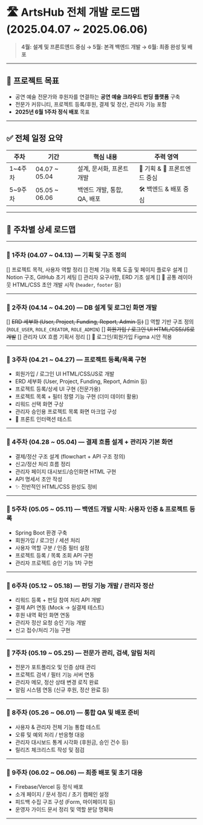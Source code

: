



# 🛣 ArtsHub 전체 개발 로드맵 (2025.04.07 ~ 2025.06.06)  
> **4월: 설계 및 프론트엔드 중심 → 5월: 본격 백엔드 개발 → 6월: 최종 완성 및 배포**

---

## 🎯 프로젝트 목표
- 공연 예술 전문가와 후원자를 연결하는 **공연 예술 크라우드 펀딩 플랫폼** 구축
- 전문가 커뮤니티, 프로젝트 등록/후원, 결제 및 정산, 관리자 기능 포함
- **2025년 6월 1주차 정식 배포** 목표

---

## ✅ 전체 일정 요약

| 주차 | 기간 | 핵심 내용 | 주력 영역 |
|------|------|------------|------------|
| 1~4주차 | 04.07 ~ 05.04 | 설계, 문서화, 프론트 개발 | 🧭 기획 & 🎨 프론트엔드 중심 |
| 5~9주차 | 05.05 ~ 06.06 | 백엔드 개발, 통합, QA, 배포 | 🛠 백엔드 & 배포 중심 |

---

## 📆 주차별 상세 로드맵

---

### 🔹 1주차 (04.07 ~ 04.13) — 기획 및 구조 정의
[] 프로젝트 목적, 사용자 역할 정리
[] 전체 기능 목록 도출 및 페이지 플로우 설계
[] Notion 구조, GitHub 초기 세팅
[] 관리자 요구사항, ERD 기초 설계
[] 📁 공통 레이아웃 HTML/CSS 초안 개발 시작 (`header`, `footer` 등)

---

### 🔹 2주차 (04.14 ~ 04.20) — DB 설계 및 로그인 화면 개발
[] ~~ERD 세부화 (User, Project, Funding, Report, Admin 등)~~
[] 역할 기반 구조 정의 (`ROLE_USER`, `ROLE_CREATOR`, `ROLE_ADMIN`)
[] ~~회원가입 / 로그인 UI HTML/CSS/JS로 개발~~
[] 관리자 UX 흐름 기획서 정리
[] 🎨 로그인/회원가입 Figma 시안 적용

---

### 🔹 3주차 (04.21 ~ 04.27) — 프로젝트 등록/목록 구현
- 회원가입 / 로그인 UI HTML/CSS/JS로 개발
- ERD 세부화 (User, Project, Funding, Report, Admin 등)
- 프로젝트 등록/상세 UI 구현 (전문가용)
- 프로젝트 목록 + 필터 정렬 기능 구현 (더미 데이터 활용)
- 리워드 선택 화면 구상
- 관리자 승인용 프로젝트 목록 화면 마크업 구성
- 🧪 프론트 인터랙션 테스트

---

### 🔹 4주차 (04.28 ~ 05.04) — 결제 흐름 설계 + 관리자 기본 화면
- 결제/정산 구조 설계 (flowchart + API 구조 정의)
- 신고/정산 처리 흐름 정리
- 관리자 페이지 대시보드/승인화면 HTML 구현
- API 명세서 초안 작성
- ✨ 전반적인 HTML/CSS 완성도 정비

---

### 🔹 5주차 (05.05 ~ 05.11) — 백엔드 개발 시작: 사용자 인증 & 프로젝트 등록
- Spring Boot 환경 구축
- 회원가입 / 로그인 / 세션 처리
- 사용자 역할 구분 / 인증 필터 설정
- 프로젝트 등록 / 목록 조회 API 구현
- 관리자 프로젝트 승인 기능 1차 구현

---

### 🔹 6주차 (05.12 ~ 05.18) — 펀딩 기능 개발 / 관리자 정산
- 리워드 등록 + 펀딩 참여 처리 API 개발
- 결제 API 연동 (Mock → 실결제 테스트)
- 후원 내역 확인 화면 연동
- 관리자 정산 요청 승인 기능 개발
- 신고 접수/처리 기능 구현

---

### 🔹 7주차 (05.19 ~ 05.25) — 전문가 관리, 검색, 알림 처리
- 전문가 포트폴리오 및 인증 상태 관리
- 프로젝트 검색 / 필터 기능 서버 연동
- 관리자 메모, 정산 상태 변경 로직 완료
- 알림 시스템 연동 (신규 후원, 정산 완료 등)

---

### 🔹 8주차 (05.26 ~ 06.01) — 통합 QA 및 배포 준비
- 사용자 & 관리자 전체 기능 통합 테스트
- 오류 및 예외 처리 / 반응형 대응
- 관리자 대시보드 통계 시각화 (후원금, 승인 건수 등)
- 릴리즈 체크리스트 작성 및 점검

---

### 🔹 9주차 (06.02 ~ 06.06) — 최종 배포 및 초기 대응
- Firebase/Vercel 등 정식 배포
- 소개 페이지 / 문서 정리 / 초기 캠페인 설정
- 피드백 수집 구조 구성 (Form, 마이페이지 등)
- 운영자 가이드 문서 정리 및 역할 분담 명확화

---

